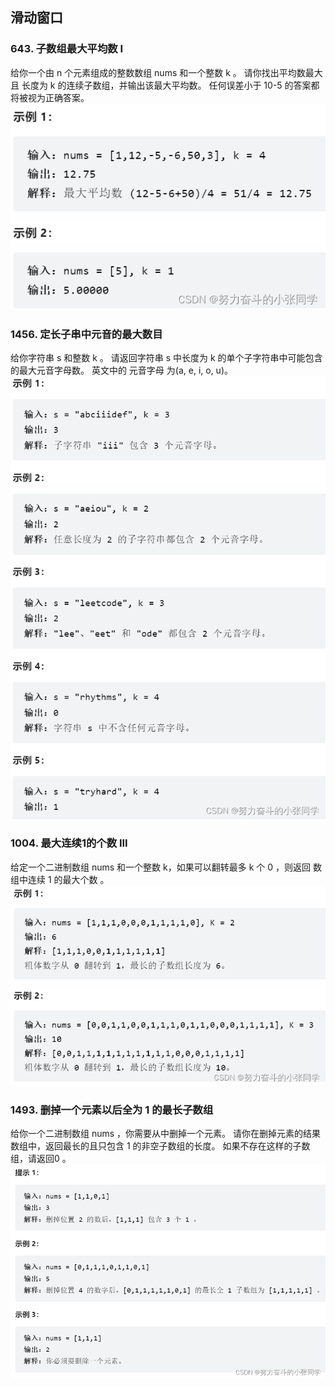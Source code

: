 ## 滑动窗口
### 643. 子数组最大平均数 I
给你一个由 n 个元素组成的整数数组 nums 和一个整数 k 。
请你找出平均数最大且 长度为 k 的连续子数组，并输出该最大平均数。
任何误差小于 10-5 的答案都将被视为正确答案。
![Alt text](../pic/3sliding_window/image.png)

### 1456. 定长子串中元音的最大数目
给你字符串 s 和整数 k 。
请返回字符串 s 中长度为 k 的单个子字符串中可能包含的最大元音字母数。
英文中的 元音字母 为(a, e, i, o, u)。
![Alt text](../pic/3sliding_window/image2.png)

### 1004. 最大连续1的个数 III
给定一个二进制数组 nums 和一个整数 k，如果可以翻转最多 k 个 0 ，则返回 数组中连续 1 的最大个数 。
![Alt text](../pic/3sliding_window/image3.png)

### 1493. 删掉一个元素以后全为 1 的最长子数组
给你一个二进制数组 nums ，你需要从中删掉一个元素。
请你在删掉元素的结果数组中，返回最长的且只包含 1 的非空子数组的长度。
如果不存在这样的子数组，请返回0 。
![Alt text](../pic/3sliding_window/image4.png)